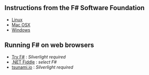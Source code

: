 ## Instructions from the F# Software Foundation

- [Linux](http://fsharp.org/use/linux/)
- [Mac OSX](http://fsharp.org/use/mac/)
- [Windows](http://fsharp.org/use/windows/)

## Running F# on web browsers

- [Try F#](http://www.tryfsharp.org/Learn/getting-started) : *Silverlight required*
- [.NET Fiddle](https://dotnetfiddle.net/) : *select F#*
- [tsunami.io](http://tsunami.io/cloud_tsunami.html) : *Silverlight required*
